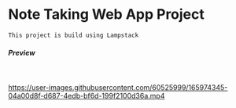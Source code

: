 # Note Taking Web App Project

`This project is build using Lampstack`

##### Preview 
<br>



https://user-images.githubusercontent.com/60525999/165974345-04a00d8f-d687-4edb-bf6d-199f2100d36a.mp4



